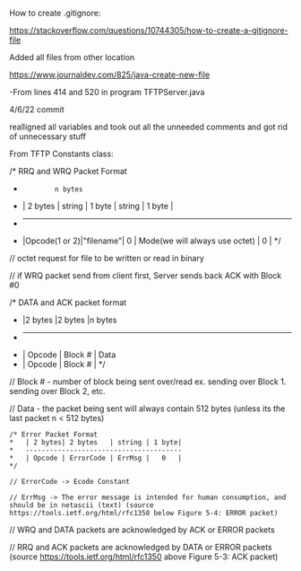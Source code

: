 How to create .gitignore:

https://stackoverflow.com/questions/10744305/how-to-create-a-gitignore-file


Added all files from other location



https://www.journaldev.com/825/java-create-new-file

-From lines 414 and 520 in program TFTPServer.java

4/6/22 commit

realligned all variables and took out all the unneeded comments and got rid of unnecessary stuff



From TFTP Constants class:

/* RRQ and WRQ Packet Format
   *             n bytes
   * | 2 bytes | string | 1 byte | string | 1 byte |
   * -------------------------------------------
   * |Opcode(1 or 2)|"filename"| 0 | Mode(we will always use octet) | 0 |
   */
   
   // octet request for file to be written or read in binary

   // if WRQ packet send from client first, Server sends back ACK with Block #0 
   
   /* DATA and ACK packet format
   *  |2 bytes |2 bytes  |n bytes
   * ----------------------------
   *  | Opcode | Block # | Data
   *  | Opcode | Block # |
   */
   
   // Block # - number of block being sent over/read ex. sending over Block 1. sending over Block 2, etc.

   // Data - the packet being sent will always contain 512 bytes (unless its the last packet n < 512 bytes)
   
   
    /* Error Packet Format
    *   | 2 bytes| 2 bytes   | string | 1 byte|
    *   ---------------------------------------
    *   | Opcode | ErrorCode | ErrMsg |   0   |
    */
    
    // ErrorCode -> Ecode Constant

    // ErrMsg -> The error message is intended for human consumption, and should be in netascii (text) (source https://tools.ietf.org/html/rfc1350 below Figure 5-4: ERROR packet) 
    
   // WRQ and DATA packets are acknowledged by ACK or ERROR packets

   // RRQ and ACK packets are acknowledged by DATA or ERROR packets (source https://tools.ietf.org/html/rfc1350 above Figure 5-3: ACK packet)